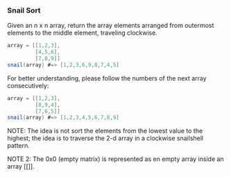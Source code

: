 ### Snail Sort
Given an n x n array, return the array elements arranged from outermost elements to the middle element, traveling clockwise.
```csharp
array = [[1,2,3],
         [4,5,6],
         [7,8,9]]
snail(array) #=> [1,2,3,6,9,8,7,4,5]
```
For better understanding, please follow the numbers of the next array consecutively:
```csharp
array = [[1,2,3],
         [8,9,4],
         [7,6,5]]
snail(array) #=> [1,2,3,4,5,6,7,8,9]
```

NOTE: The idea is not sort the elements from the lowest value to the highest; the idea is to traverse the 2-d array in a clockwise snailshell pattern.

NOTE 2: The 0x0 (empty matrix) is represented as en empty array inside an array [[]].